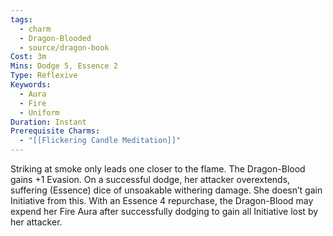 ```yaml
---
tags:
  - charm
  - Dragon-Blooded
  - source/dragon-book
Cost: 3m
Mins: Dodge 5, Essence 2
Type: Reflexive
Keywords:
  - Aura
  - Fire
  - Uniform
Duration: Instant
Prerequisite Charms:
  - "[[Flickering Candle Meditation]]"
---
```

Striking at smoke only leads one closer to the flame. The Dragon-Blood gains +1 Evasion. On a successful dodge, her attacker overextends, suffering (Essence) dice of unsoakable withering damage. She doesn’t gain Initiative from this. With an Essence 4 repurchase, the Dragon-Blood may expend her Fire Aura after successfully dodging to gain all Initiative lost by her attacker.